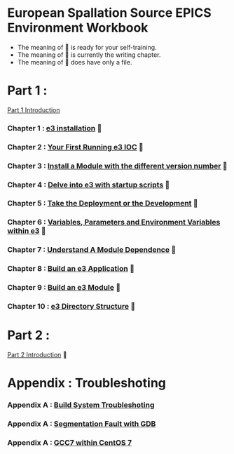 European Spallation Source EPICS Environment Workbook
==
* The meaning of :book: is ready for your self-training.
* The meaning of :pencil: is currently the writing chapter.
* The meaning of :construction: does have only a file.

# Part 1 : 

[Part 1 Introduction](intropart1.md)

### Chapter 1 : [e3 installation](chapter1.md) :book:
### Chapter 2 : [Your First Running e3 IOC](chapter2.md) :book:
### Chapter 3 : [Install a Module with the different version number](chapter3.md) :book:
### Chapter 4 : [Delve into e3 with startup scripts](chapter4.md) :book:
### Chapter 5 : [Take the Deployment or the Development](chapter5.md) :book:
### Chapter 6 : [Variables, Parameters and Environment Variables within e3](chapter6.md) :book:
### Chapter 7 : [Understand A Module Dependence](chapter7.md) :book:
### Chapter 8 : [Build an e3 Application](chapter8.md) :book:
### Chapter 9 : [Build an e3 Module](chapter9.md) :pencil:
### Chapter 10 : [e3 Directory Structure](chapter10.md) :construction: 


# Part 2 : 

[Part 2 Introduction](intropart2.md) :construction: 

# Appendix : Troubleshoting

### Appendix A : [Build System Troubleshoting](appendixA.md)
### Appendix A : [Segmentation Fault with GDB](appendixB.md)
### Appendix A : [GCC7 within CentOS 7](appendixC.md)

<!-- # Part 2 :  -->

<!-- ## Chapter 10 -->
<!-- [Dependence, Dependence, and Dependence](9.md) -->


<!-- ## Chapter X -->
<!-- [Release Rule](11.md) -->

<!-- ## Chapter X -->
<!-- [Work with EPICS Community](12.md) -->




<!-- ## Other Subjects  -->
<!-- * Multiple e3s in a host -->
<!-- * Hidden makefile rules (db, hdrs, vlibs, epics, and so on) -->
<!-- * setE3env.bash -->
<!-- * e3.bash -->
<!-- * supplement tools (epics_NIOCs, pkg_automation, pciids, etherlabmaster, etc) -->
<!-- * sequencer -->
<!-- * db, template, subst files (inflating...) -->
<!-- * e3 configuration variables -->
<!-- * e3 building system -->
<!-- * systemd  -->
<!-- * require  -->
